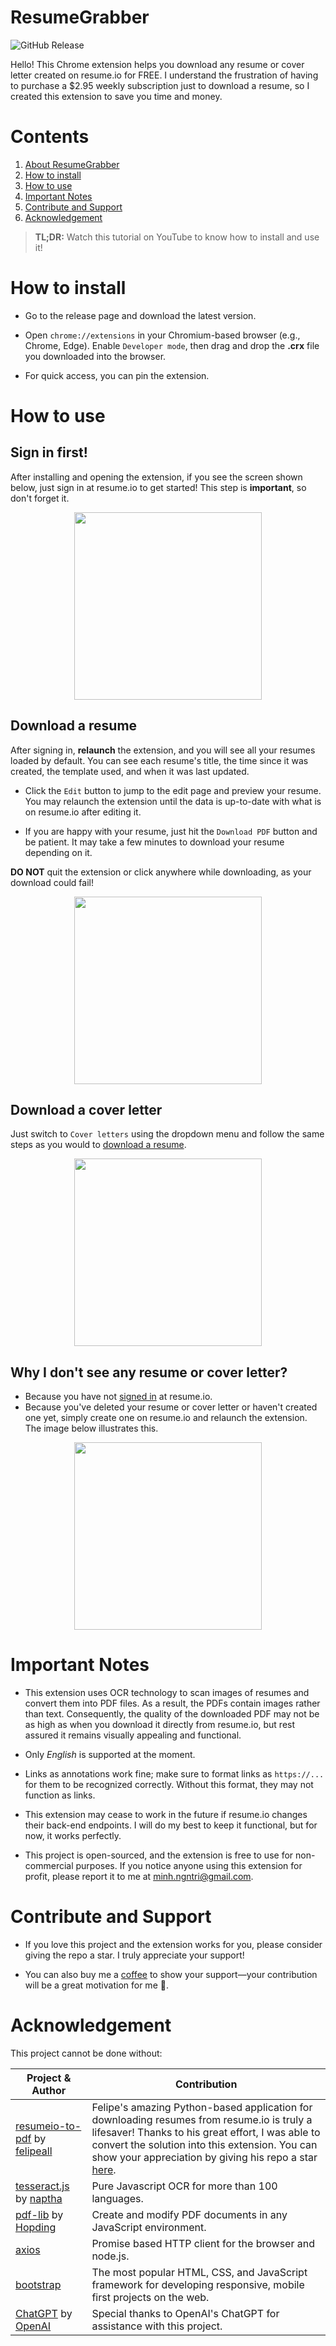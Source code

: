 # ResumeGrabber

![GitHub Release](https://img.shields.io/github/v/release/ngntriminh/ResumeGrabber)

Hello! This Chrome extension helps you download any resume or cover letter created on resume.io for FREE. I understand the frustration of having to purchase a $2.95 weekly subscription just to download a resume, so I created this extension to save you time and money.

# Contents

 1. [About ResumeGrabber](#resumegrabber)  
 2. [How to install](#how-to-install)
 3. [How to use](#how-to-use) 
 4. [Important Notes](#important-notes)
 5. [Contribute and Support](#contribute-and-support)
 6. [Acknowledgement](#acknowledgement)

> **TL;DR:** Watch this tutorial on YouTube to know how to install and use it!

# How to install

-   Go to the release page and download the latest version.
    
-   Open  `chrome://extensions`  in your Chromium-based browser (e.g., Chrome, Edge). Enable  `Developer mode`, then drag and drop the  **.crx**  file you downloaded into the browser.
    
-   For quick access, you can pin the extension.

# How to use

## Sign in first!

After installing and opening the extension, if you see the screen shown below, just sign in at resume.io to get started! This step is **important**, so don't forget it.

<p align="center" >
<img src="https://lh3.googleusercontent.com/drive-viewer/AKGpihavE7jqDXZEfIbwLOTzYOousjshx8urPh2CKZJm1VkPwrF7exPYu2FBe3QXQgg43JdCX8QGBKVeOcBDcDpbsfFZqmFHlcqBVAE=s2560" width="300" height="300">
</p>

## Download a resume

After signing in, **relaunch** the extension, and you will see all your resumes loaded by default. You can see each resume's title, the time since it was created, the template used, and when it was last updated. 

 - Click the `Edit` button to jump to the edit page and preview your resume. You may relaunch the extension until the data is up-to-date with what is on resume.io after editing it.
   
 - If you are happy with your resume, just hit the `Download PDF` button and be patient. It may take a few minutes to download your resume depending on it.

**DO NOT** quit the extension or click anywhere while downloading, as your download could fail!

<p align="center" >
<img src="https://lh3.googleusercontent.com/drive-viewer/AKGpihYsh0q12SQ8JDCcu2r0cHigKYbs-yLTZ71uHn5ntGZuNFlKDL0BSIYqhsyocN9Im1g7A-tI5rxoJEhpr1D5EKs-4tm5Z_tZCg=s1600-rw-v1" width="300" height="300">
</p>

## Download a cover letter

Just switch to `Cover letters` using the dropdown menu and follow the same steps as you would to [download a resume](#download-a-resume).

<p align="center" >
<img src="https://lh3.googleusercontent.com/drive-viewer/AKGpihbNDkgTh2ge7M-CdaxqEe_4nbog9ik50gza3lFic5jpFGn8UJaLSzsPPeEqzyQunBtLfam31enoNoV2WoQMm3dcnt0ormUCE_Q=s2560" width="300" height="300">
</p>

## Why I don't see any resume or cover letter?

- Because you have not [signed in](#sign-in-first) at resume.io. 
- Because you've deleted your resume or cover letter or haven't created one yet, simply create one on resume.io and relaunch the extension. The image below illustrates this.

<p align="center" >
<img src="https://lh3.googleusercontent.com/drive-viewer/AKGpihbJkFafKpTCP3kc7sVibpKoJ_KQzCbpNGgvI7sFX_VGqkdj-JXOS_Oy1sCgupiIm4q-uZ6iJ49RJxK7Qc5XW7a3QEAljQmU050=s1600-rw-v1" width="300" height="300">
</p>

# Important Notes

-   This extension uses OCR technology to scan images of resumes and convert them into PDF files. As a result, the PDFs contain images rather than text. Consequently, the quality of the downloaded PDF may not be as high as when you download it directly from resume.io, but rest assured it remains visually appealing and functional.
    
- Only *English* is supported at the moment.
     
-   Links as annotations work fine; make sure to format links as  `https://...`  for them to be recognized correctly. Without this format, they may not function as links.
    
-   This extension may cease to work in the future if resume.io changes their back-end endpoints. I will do my best to keep it functional, but for now, it works perfectly.
    
-   This project is open-sourced, and the extension is free to use for non-commercial purposes. If you notice anyone using this extension for profit, please report it to me at  minh.ngntri@gmail.com.

# Contribute and Support

-   If you love this project and the extension works for you, please consider giving the repo a star. I truly appreciate your support!
    
-   You can also buy me a [coffee](https://www.buymeacoffee.com/ngntriminh) to show your support—your contribution will be a great motivation for me 🖤.

# Acknowledgement

This project cannot be done without:

| Project & Author | Contribution |
|--|--|
|[resumeio-to-pdf](https://github.com/felipeall/resumeio-to-pdf) by [felipeall](https://github.com/felipeall) | Felipe's amazing Python-based application for downloading resumes from resume.io is truly a lifesaver! Thanks to his great effort, I was able to convert the solution into this extension. You can show your appreciation by giving his repo a star [here](https://github.com/felipeall/resumeio-to-pdf).  |
|[tesseract.js](https://github.com/naptha/tesseract.js) by [naptha](https://github.com/naptha) | Pure Javascript OCR for more than 100 languages. |
|[pdf-lib](https://github.com/Hopding/pdf-lib) by [Hopding](https://github.com/Hopding) | Create and modify PDF documents in any JavaScript environment. |
|[axios](https://github.com/axios/axios)| Promise based HTTP client for the browser and node.js. |
|[bootstrap](https://github.com/twbs/bootstrap)| The most popular HTML, CSS, and JavaScript framework for developing responsive, mobile first projects on the web. |
|[ChatGPT](https://chatgpt.com) by [OpenAI](https://openai.com) | Special thanks to OpenAI's ChatGPT for assistance with this project. |

